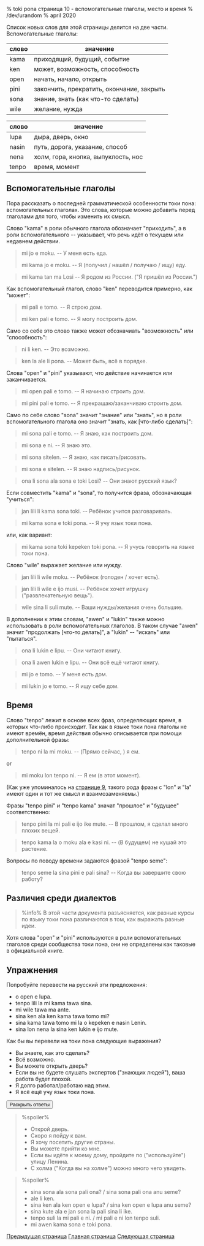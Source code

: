 % toki pona страница 10 - вспомогательные глаголы, место и время
% /dev/urandom
% april 2020

Список новых слов для этой страницы делится на две части. Вспомогательные
глаголы:

| слово     | значение                                |
|-----------|-----------------------------------------|
| kama      | приходящий, будущий, событие            |
| ken       | может, возможность, способность         |
| open      | начать, начало, открыть                 |
| pini      | закончить, прекратить, окончание, закрыть|
| sona      | знание, знать (как что-то сделать)      |
| wile      | желание, нужда                          |

| слово     | значение                                |
|-----------|-----------------------------------------|
| lupa      | дыра, дверь, окно                       |
| nasin     | путь, дорога, указание, способ          |
| nena      | холм, гора, кнопка, выпуклость, нос     |
| tenpo     | время, момент                           |

## Вспомогательные глаголы

Пора рассказать о последней грамматической особенности токи пона:
вспомогательных глаголах. Это слова, которые можно добавить перед глаголами для
того, чтобы изменить их смысл.

Слово "kama" в роли обычного глагола обозначает "приходить", а в роли
вспомогательного -- указывает, что речь идёт о текущем или недавнем действии.

> mi jo e moku. -- У меня есть еда.
>
> mi kama jo e moku. -- Я (получил / нашёл / получаю / ищу) еду.

> mi kama tan ma Losi -- Я родом из России. ("Я пришёл из России.")

Как вспомогательный глагол, слово "ken" переводится примерно, как "может":

> mi pali e tomo. -- Я строю дом.
>
> mi ken pali e tomo. -- Я могу построить дом.

Само со себе это слово также может обозначиать "возможность" или "способность":

> ni li ken. -- Это возможно.

> ken la ale li pona. -- Может быть, всё в порядке.

Слова "open" и "pini" указывают, что действие начинается или заканчивается.

> mi open pali e tomo. -- Я начинаю строить дом.

> mi pini pali e tomo. -- Я прекращаю/заканчиваю строить дом.

Само по себе слово "sona" значит "знание" или "знать", но в роли
вспомогательного глагола оно значит "знать, как [что-либо сделать]":

> mi sona pali e tomo. -- Я знаю, как построить дом.

> mi sona e ni. -- Я знаю это.

> mi sona sitelen. -- Я знаю, как писать/рисовать.

> mi sona e sitelen. -- Я знаю надпись/рисунок.

> ona li sona ala sona e toki Losi? -- Они знают русский язык?

Если совместить "kama" и "sona", то получится фраза, обозначающая "учиться":

> jan lili li kama sona toki. -- Ребёнок учится разговаривать.

> mi kama sona e toki pona. -- Я учу язык токи пона.

или, как вариант:

> mi kama sona toki kepeken toki pona. -- Я учусь говорить на языке токи пона.

Слово "wile" выражает желание или нужду.

> jan lili li wile moku. -- Ребёнок (голоден / хочет есть).

> jan lili li wile e ijo musi. -- Ребёнок хочет игрушку ("развлекательную
> вещь").

> wile sina li suli mute. -- Ваши нужды/желания очень большие.

В дополнении к этим словам, "awen" и "lukin" также можно использовать в роли
вспомогательных глаголов. В таком случае "awen" значит "продолжать [что-то
делать]", a "lukin" -- "искать" или "пытаться".

> ona li lukin e lipu. -- Они читают книгу.

> ona li awen lukin e lipu. -- Они всё ещё читают книгу.

> mi jo e tomo. -- У меня есть дом.

> mi lukin jo e tomo. -- Я ищу себе дом.

## Время

Слово "tenpo" лежит в основе всех фраз, определяющих время, в которых что-либо
происходит. Так как в языке токи пона глаголы не имеют времён, время действия
обычно описывается при помощи дополнительной фразы:

> tenpo ni la mi moku. -- (Прямо сейчас, ) я ем.

or 

> mi moku lon tenpo ni. -- Я ем (в этот момент).

(Как уже упоминалось на [странице 9](ru_9.html), такого рода фразы с "lon" и
"la" имеют один и тот же смысл и взаимозаменяемы.)

Фразы "tenpo pini" и "tenpo kama" значат "прошлое" и "будущее"
соответственно:

> tenpo pini la mi pali e ijo ike mute. -- В прошлом, я сделал много плохих
> вещей.

> tenpo kama la o moku ala e kasi ni. -- (В будущем) не кушай это растение.

Вопросы по поводу времени задаются фразой "tenpo seme":

> tenpo seme la sina pini e pali sina? -- Когда вы завершите свою работу?

## Различия среди диалектов

> %info%
> В этой части документа разъясняется, как разные курсы по языку токи пона
> различаются в том, как выражать разные идеи.

Хотя слова "open" и "pini" используются в роли вспомогательных глаголов среди
сообщества токи пона, они не определены как таковые в официальной книге.

## Упражнения

Попробуйте перевести на русский эти предложения:

* o open e lupa. 
* tenpo lili la mi kama tawa sina.
* mi wile tawa ma ante.
* sina ken ala ken kama tawa tomo mi?
* sina kama tawa tomo mi la o kepeken e nasin Lenin.
* sina lon nena la sina ken lukin e ijo mute.

Как бы вы перевели на токи пона следующие выражения?

* Вы знаете, как это сделать? 
* Всё возможно.
* Вы можете открыть дверь?
* Если вы не будете слушать экспертов ("знающих людей"), ваша работа будет
  плохой.
* Я долго работал/работаю над этим.
* Я всё ещё учу язык токи пона.

<button onclick="revealSpoilers();">Раскрыть ответы</button>

> %spoiler%
> * Открой дверь.
> * Скоро я пойду к вам.
> * Я хочу посетить другие страны.
> * Вы можете прийти ко мне.
> * Если вы идёте к моему дому, пройдите по ("используйте") улицу Ленина.
> * С холма ("Когда вы на холме") можно много чего увидеть.
>

> %spoiler%
> * sina sona ala sona pali ona? / sina sona pali ona anu seme?
> * ale li ken.
> * sina ken ala ken open e lupa? / sina ken open e lupa anu seme?
> * sina kute ala e jan sona la pali sina li ike.
> * tenpo suli la mi pali e ni. / mi pali e ni lon tenpo suli.
> * mi awen kama sona e toki pona.
>

[Предыдущая страница](ru_9.html) [Главная страница](ru_index.html) [Следующая
страница](ru_11.html)
